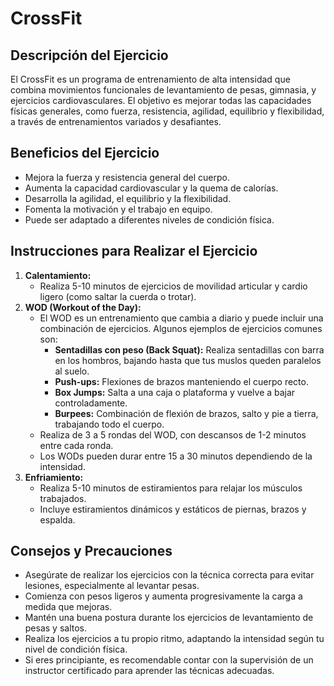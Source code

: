 # CrossFit

## Descripción del Ejercicio
El CrossFit es un programa de entrenamiento de alta intensidad que combina movimientos funcionales de levantamiento de pesas, gimnasia, y ejercicios cardiovasculares. El objetivo es mejorar todas las capacidades físicas generales, como fuerza, resistencia, agilidad, equilibrio y flexibilidad, a través de entrenamientos variados y desafiantes.


## Beneficios del Ejercicio
- Mejora la fuerza y resistencia general del cuerpo.
- Aumenta la capacidad cardiovascular y la quema de calorías.
- Desarrolla la agilidad, el equilibrio y la flexibilidad.
- Fomenta la motivación y el trabajo en equipo.
- Puede ser adaptado a diferentes niveles de condición física.

## Instrucciones para Realizar el Ejercicio
1. **Calentamiento:**
   - Realiza 5-10 minutos de ejercicios de movilidad articular y cardio ligero (como saltar la cuerda o trotar).
2. **WOD (Workout of the Day):**
   - El WOD es un entrenamiento que cambia a diario y puede incluir una combinación de ejercicios. Algunos ejemplos de ejercicios comunes son:
     - **Sentadillas con peso (Back Squat):** Realiza sentadillas con barra en los hombros, bajando hasta que tus muslos queden paralelos al suelo.
     - **Push-ups:** Flexiones de brazos manteniendo el cuerpo recto.
     - **Box Jumps:** Salta a una caja o plataforma y vuelve a bajar controladamente.
     - **Burpees:** Combinación de flexión de brazos, salto y pie a tierra, trabajando todo el cuerpo.
   - Realiza de 3 a 5 rondas del WOD, con descansos de 1-2 minutos entre cada ronda.
   - Los WODs pueden durar entre 15 a 30 minutos dependiendo de la intensidad.
3. **Enfriamiento:**
   - Realiza 5-10 minutos de estiramientos para relajar los músculos trabajados.
   - Incluye estiramientos dinámicos y estáticos de piernas, brazos y espalda.

## Consejos y Precauciones
- Asegúrate de realizar los ejercicios con la técnica correcta para evitar lesiones, especialmente al levantar pesas.
- Comienza con pesos ligeros y aumenta progresivamente la carga a medida que mejoras.
- Mantén una buena postura durante los ejercicios de levantamiento de pesas y saltos.
- Realiza los ejercicios a tu propio ritmo, adaptando la intensidad según tu nivel de condición física.
- Si eres principiante, es recomendable contar con la supervisión de un instructor certificado para aprender las técnicas adecuadas.